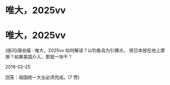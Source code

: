 # 唯大，2025vv

# 唯大，2025vv

(提问)唐伯猫 : 唯大，2025vv 如何解读？以钓鱼岛为引爆点， 把日本按在地上摩擦？如果美国介入，那就一块干？

2019-02-25

回答：祖国统一大业必须完成。(7 赞)